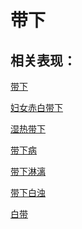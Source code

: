# 带下## 相关表现：[带下](https://www.gmzyjc.com/search/result?wd=带下)[妇女赤白带下](https://www.gmzyjc.com/search/result?wd=妇女赤白带下)[湿热带下](https://www.gmzyjc.com/search/result?wd=湿热带下)[带下病](https://www.gmzyjc.com/search/result?wd=带下病)[带下淋漓](https://www.gmzyjc.com/search/result?wd=带下淋漓)[带下白浊](https://www.gmzyjc.com/search/result?wd=带下白浊)[白带](https://www.gmzyjc.com/search/result?wd=白带)